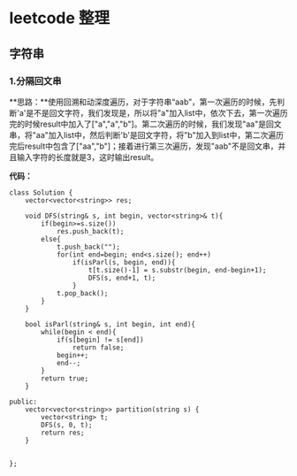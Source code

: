 # leetcode 整理

## 字符串

### 1.分隔回文串

**思路：**使用回溯和动深度遍历，对于字符串“aab”，第一次遍历的时候，先判断'a'是不是回文字符，我们发现是，所以将"a"加入list中，依次下去，第一次遍历完的时候result中加入了["a","a","b"]。第二次遍历的时候，我们发现"aa"是回文串，将"aa"加入list中，然后判断'b'是回文字符，将"b"加入到list中，第二次遍历完后result中包含了["aa","b"]；接着进行第三次遍历，发现"aab"不是回文串，并且输入字符的长度就是3，这时输出result。

**代码：**
```
class Solution {
    vector<vector<string>> res;
    
    void DFS(string& s, int begin, vector<string>& t){
        if(begin>=s.size())
            res.push_back(t);
        else{
            t.push_back("");
            for(int end=begin; end<s.size(); end++)
                if(isParl(s, begin, end)){
                    t[t.size()-1] = s.substr(begin, end-begin+1);
                    DFS(s, end+1, t);
                }
            t.pop_back();
        }
    }
    
    bool isParl(string& s, int begin, int end){
        while(begin < end){
            if(s[begin] != s[end])
                return false;
            begin++;
            end--;
        }
        return true;
    }
    
public:
    vector<vector<string>> partition(string s) {
        vector<string> t;
        DFS(s, 0, t);
        return res;
    }
    

};
```
